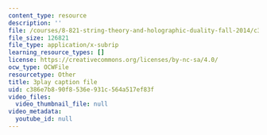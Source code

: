```yaml
---
content_type: resource
description: ''
file: /courses/8-821-string-theory-and-holographic-duality-fall-2014/c386e7b890f8536e931c564a517ef83f_M_8UajiNlDg.srt
file_size: 126821
file_type: application/x-subrip
learning_resource_types: []
license: https://creativecommons.org/licenses/by-nc-sa/4.0/
ocw_type: OCWFile
resourcetype: Other
title: 3play caption file
uid: c386e7b8-90f8-536e-931c-564a517ef83f
video_files:
  video_thumbnail_file: null
video_metadata:
  youtube_id: null
---
```


